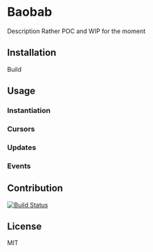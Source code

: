 # Baobab

Description Rather POC and WIP for the moment

## Installation
Build

## Usage

### Instantiation

### Cursors

### Updates

### Events

## Contribution
[![Build Status](https://travis-ci.org/Yomguithereal/baobab.svg)](https://travis-ci.org/Yomguithereal/baobab)

## License
MIT
